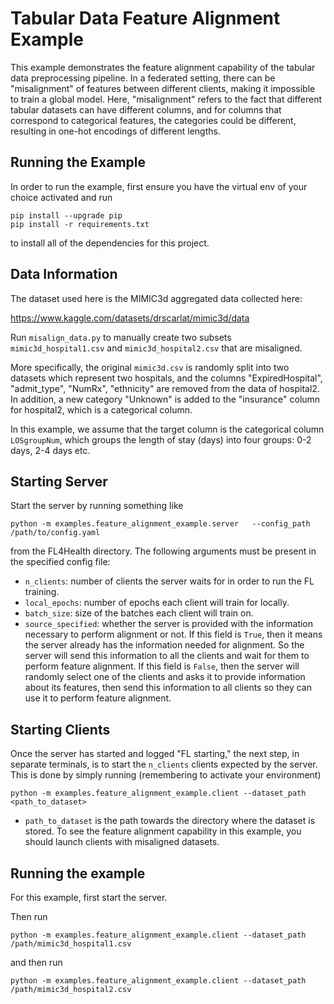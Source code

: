 # Tabular Data Feature Alignment Example
This example demonstrates the feature alignment capability of the tabular data preprocessing pipeline. In a federated setting, there can be "misalignment" of features between different clients, making it impossible to train a global model. Here, "misalignment" refers to the fact that different tabular datasets can have different columns, and for columns that correspond to categorical features, the categories could be different, resulting in one-hot encodings of different lengths.

## Running the Example
In order to run the example, first ensure you have the virtual env of your choice activated and run
```
pip install --upgrade pip
pip install -r requirements.txt
```
to install all of the dependencies for this project.

## Data Information
The dataset used here is the MIMIC3d aggregated data collected here:

https://www.kaggle.com/datasets/drscarlat/mimic3d/data

Run `misalign_data.py` to manually create two subsets `mimic3d_hospital1.csv` and `mimic3d_hospital2.csv` that are misaligned.

More specifically, the original `mimic3d.csv` is randomly split into two datasets which represent two hospitals, and the columns "ExpiredHospital", "admit_type", "NumRx", "ethnicity" are removed from the data of hospital2. In addition, a new category "Unknown" is added to the "insurance" column for hospital2, which is a categorical column.

In this example, we assume that the target column is the categorical column `LOSgroupNum`, which groups the length of stay (days) into four groups: 0-2 days, 2-4 days etc.


## Starting Server

Start the server by running something like
```
python -m examples.feature_alignment_example.server   --config_path /path/to/config.yaml
```
from the FL4Health directory. The following arguments must be present in the specified config file:
* `n_clients`: number of clients the server waits for in order to run the FL training.
* `local_epochs`: number of epochs each client will train for locally.
* `batch_size`: size of the batches each client will train on.
* `source_specified`: whether the server is provided with the information necessary to perform alignment or not. If this field is `True`, then it means the server already has the information needed for alignment. So the server will send this information to all the clients and wait for them to perform feature alignment. If this field is `False`, then the server will randomly select one of the clients and asks it to provide information about its features, then send this information to all clients so they can use it to perform feature alignment.

## Starting Clients

Once the server has started and logged "FL starting," the next step, in separate terminals, is to start the `n_clients`
clients expected by the server. This is done by simply running (remembering to activate your environment)
```
python -m examples.feature_alignment_example.client --dataset_path <path_to_dataset>
```
* `path_to_dataset` is the path towards the directory where the dataset is stored. To see the feature alignment capability in this example, you should launch clients with misaligned datasets.


## Running the example

For this example, first start the server.

Then run

```
python -m examples.feature_alignment_example.client --dataset_path /path/mimic3d_hospital1.csv
```

and then run

```
python -m examples.feature_alignment_example.client --dataset_path /path/mimic3d_hospital2.csv
```
